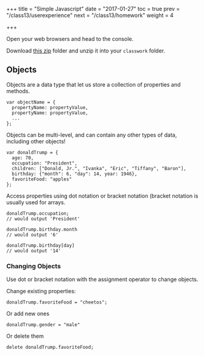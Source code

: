 +++
title = "Simple Javascript"
date = "2017-01-27"
toc = true
prev = "/class13/userexperience"
next = "/class13/homework"
weight = 4

+++

Open your web browsers and head to the console.

Download [this zip](/0215.zip) folder and unzip it into your `classwork` folder.

## Objects

Objects are a data type that let us store a collection of properties and methods.

```
var objectName = { 
  propertyName: propertyValue,
  propertyName: propertyValue,
  ...
};
```

Objects can be multi-level, and can contain any other types of data, including other objects!

```
var donaldTrump = {
  age: 70,
  occupation: "President",
  children: ["Donald, Jr.", "Ivanka", "Eric", "Tiffany", "Baron"],
  birthday: {"month": 6, "day": 14, year: 1946},
  favoriteFood: "apples"
};
```

Access properties using dot notation or bracket notation (bracket notation is usually used for arrays.

```
donaldTrump.occupation;
// would output 'President'

donaldTrump.birthday.month
// would output '6'

donaldTrump.birthday[day]
// would output '14'

```

### Changing Objects

Use dot or bracket notation with the assignment operator to change objects.

Change existing properties:

```
donaldTrump.favoriteFood = "cheetos";
```

Or add new ones

```
donaldTrump.gender = "male"
```

Or delete them

```
delete donaldTrump.favoriteFood;
```
